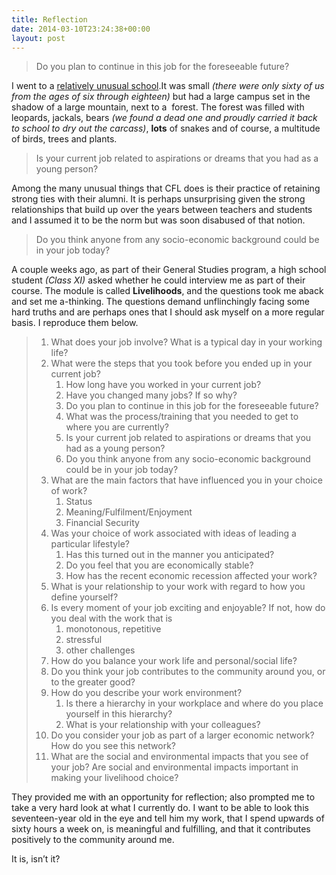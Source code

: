 ```yaml
---
title: Reflection
date: 2014-03-10T23:24:38+00:00
layout: post
---
```

> Do you plan to continue in this job for the foreseeable future?

I went to a [relatively unusual school](https://cfl.in/ "Centre for Learning").It was small _(there were only sixty of us from the ages of six through eighteen)_ but had a large campus set in the shadow of a large mountain, next to a  forest. The forest was filled with leopards, jackals, bears _(we found a dead one and proudly carried it back to school to dry out the carcass)_, **lots** of snakes and of course, a multitude of birds, trees and plants.

> Is your current job related to aspirations or dreams that you had as a young person?

Among the many unusual things that CFL does is their practice of retaining strong ties with their alumni. It is perhaps unsurprising given the strong relationships that build up over the years between teachers and students and I assumed it to be the norm but was soon disabused of that notion.

> Do you think anyone from any socio-economic background could be in your job today?

A couple weeks ago, as part of their General Studies program, a high school student _(Class XI)_ asked whether he could interview me as part of their course. The module is called **Livelihoods**, and the questions took me aback and set me a-thinking. The questions demand unflinchingly facing some hard truths and are perhaps ones that I should ask myself on a more regular basis. I reproduce them below.

>   1. What does your job involve? What is a typical day in your working life?
>   2. What were the steps that you took before you ended up in your current job? 
>       1. How long have you worked in your current job?
>       2. Have you changed many jobs? If so why?
>       3. Do you plan to continue in this job for the foreseeable future?
>       4. What was the process/training that you needed to get to where you are currently?
>       5. Is your current job related to aspirations or dreams that you had as a young person?
>       6. Do you think anyone from any socio-economic background could be in your job today?
>   3. What are the main factors that have influenced you in your choice of work? 
>       1. Status
>       2. Meaning/Fulfilment/Enjoyment
>       3. Financial Security
>   4. Was your choice of work associated with ideas of leading a particular lifestyle? 
>       1. Has this turned out in the manner you anticipated?
>       2. Do you feel that you are economically stable?
>       3. How has the recent economic recession affected your work?
>   5. What is your relationship to your work with regard to how you define yourself?
>   6. Is every moment of your job exciting and enjoyable? If not, how do you deal with the work that is 
>       1. monotonous, repetitive
>       2. stressful
>       3. other challenges
>   7. How do you balance your work life and personal/social life?
>   8. Do you think your job contributes to the community around you, or to the greater good?
>   9. How do you describe your work environment? 
>       1. Is there a hierarchy in your workplace and where do you place yourself in this hierarchy?
>       2. What is your relationship with your colleagues?
>  10. Do you consider your job as part of a larger economic network? How do you see this network?
>  11. What are the social and environmental impacts that you see of your job? Are social and environmental impacts important in making your livelihood choice?

They provided me with an opportunity for reflection; also prompted me to take a very hard look at what I currently do. I want to be able to look this seventeen-year old in the eye and tell him my work, that I spend upwards of sixty hours a week on, is meaningful and fulfilling, and that it contributes positively to the community around me.

It is, isn&#8217;t it?
